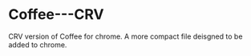 # Coffee---CRV
CRV version of Coffee for chrome. A more compact file deisgned to be added to chrome.
